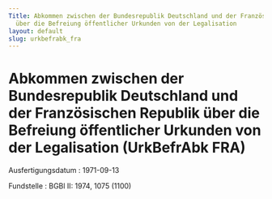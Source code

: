 ```yaml
---
Title: Abkommen zwischen der Bundesrepublik Deutschland und der Französischen Republik
  über die Befreiung öffentlicher Urkunden von der Legalisation
layout: default
slug: urkbefrabk_fra
---
```


# Abkommen zwischen der Bundesrepublik Deutschland und der Französischen Republik über die Befreiung öffentlicher Urkunden von der Legalisation (UrkBefrAbk FRA)

Ausfertigungsdatum
:   1971-09-13

Fundstelle
:   BGBl II: 1974, 1075 (1100)

